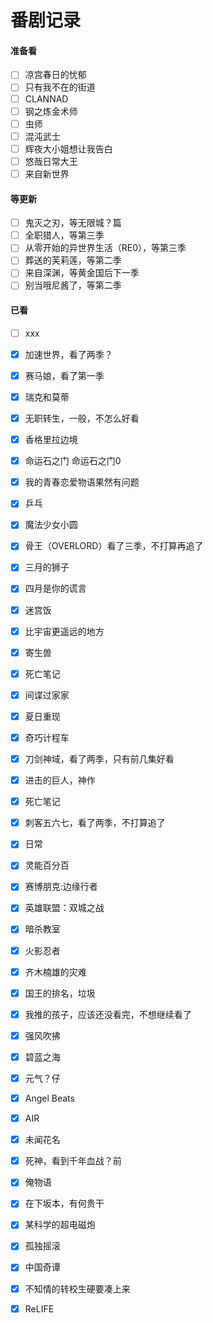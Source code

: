 # 番剧记录

#### 准备看

- [ ] 凉宫春日的忧郁
- [ ] 只有我不在的街道
- [ ] CLANNAD
- [ ] 钢之炼金术师
- [ ] 虫师
- [ ] 混沌武士
- [ ] 辉夜大小姐想让我告白
- [ ] 悠哉日常大王
- [ ] 来自新世界

#### 等更新

- [ ] 鬼灭之刃，等无限城？篇
- [ ] 全职猎人，等第三季
- [ ] 从零开始的异世界生活（RE0），等第三季
- [ ] 葬送的芙莉莲，等第二季
- [ ] 来自深渊，等黄金国后下一季
- [ ] 别当哦尼酱了，等第二季

#### 已看

- [ ] xxx
- [x] 加速世界，看了两季？
- [x] 赛马娘，看了第一季

- [x] 瑞克和莫蒂

- [x] 无职转生，一般，不怎么好看
- [x] 香格里拉边境
- [x] 命运石之门
  命运石之门0

- [x] 我的青春恋爱物语果然有问题
- [x] 乒乓
- [x] 魔法少女小圆
- [x] 骨王（OVERLORD）看了三季，不打算再追了
- [x] 三月的狮子
- [x] 四月是你的谎言
- [x] 迷宫饭
- [x] 比宇宙更遥远的地方
- [x] 寄生兽
- [x] 死亡笔记
- [x] 间谍过家家
- [x] 夏日重现
- [x] 奇巧计程车
- [x] 刀剑神域，看了两季，只有前几集好看
- [x] 进击的巨人，神作
- [x] 死亡笔记
- [x] 刺客五六七，看了两季，不打算追了
- [x] 日常
- [x] 灵能百分百
- [x] 赛博朋克:边缘行者
- [x] 英雄联盟：双城之战
- [x] 暗杀教室
- [x] 火影忍者
- [x] 齐木楠雄的灾难
- [x] 国王的排名，垃圾
- [x] 我推的孩子，应该还没看完，不想继续看了
- [x] 强风吹拂
- [x] 碧蓝之海
- [x] 元气？仔
- [x] Angel Beats
- [x] AIR
- [x] 未闻花名
- [x] 死神，看到千年血战？前
- [x] 俺物语
- [x] 在下坂本，有何贵干
- [x] 某科学的超电磁炮
- [x] 孤独摇滚
- [x] 中国奇谭
- [x] 不知情的转校生硬要凑上来
- [x] ReLIFE